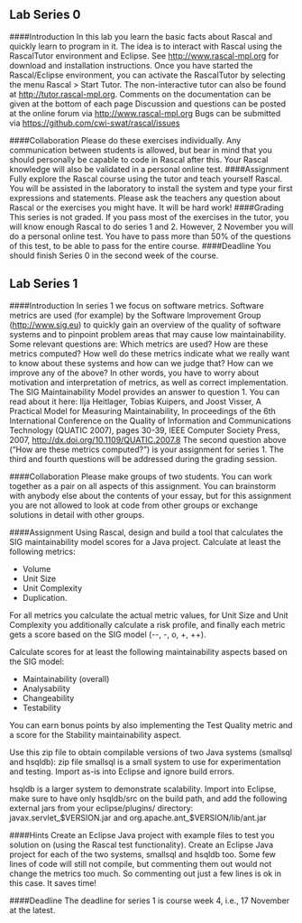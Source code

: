 ## Lab Series 0
####Introduction
In this lab you learn the basic facts about Rascal and quickly learn to program in it. The idea is to interact with Rascal using the RascalTutor environment and Eclipse. See http://www.rascal-mpl.org for download and installation instructions.
Once you have started the Rascal/Eclipse environment, you can activate the RascalTutor by selecting the menu Rascal > Start Tutor. The non-interactive tutor can also be found at http://tutor.rascal-mpl.org.
Comments on the documentation can be given at the bottom of each page
Discussion and questions can be posted at the online forum via http://www.rascal-mpl.org
Bugs can be submitted via https://github.com/cwi-swat/rascal/issues

####Collaboration
Please do these exercises individually. Any communication between students is allowed, but bear in mind that you should personally be capable to code in Rascal after this. Your Rascal knowledge will also be validated in a personal online test.
####Assignment
Fully explore the Rascal course using the tutor and teach yourself Rascal. You will be assisted in the laboratory to install the system and type your first expressions and statements. Please ask the teachers any question about Rascal or the exercises you might have. It will be hard work!
####Grading
This series is not graded. If you pass most of the exercises in the tutor, you will know enough Rascal to do series 1 and 2. However, 2 November you will do a personal online test. You have to pass more than 50% of the questions of this test, to be able to pass for the entire course.
####Deadline
You should finish Series 0 in the second week of the course.

## Lab Series 1
####Introduction
In series 1 we focus on software metrics. Software metrics are used (for example) by the Software Improvement Group (http://www.sig.eu) to quickly gain an overview of the quality of software systems and to pinpoint problem areas that may cause low maintainability.
Some relevant questions are:
Which metrics are used?
How are these metrics computed?
How well do these metrics indicate what we really want to know about these systems and how can we judge that?
How can we improve any of the above?
In other words, you have to worry about motivation and interpretation of metrics, as well as correct implementation.
The SIG Maintainability Model provides an answer to question 1. You can read about it here: Ilja Heitlager, Tobias Kuipers, and Joost Visser, A Practical Model for Measuring Maintainability, In proceedings of the 6th International Conference on the Quality of Information and Communications Technology (QUATIC 2007), pages 30-39, IEEE Computer Society Press, 2007, http://dx.doi.org/10.1109/QUATIC.2007.8
The second question above (“How are these metrics computed?”) is your assignment for series 1. The third and fourth questions will be addressed during the grading session.

####Collaboration
Please make groups of two students. You can work together as a pair on all aspects of this assignment.
You can brainstorm with anybody else about the contents of your essay, but for this assignment you are not allowed to look at code from other groups or exchange solutions in detail with other groups.

####Assignment
Using Rascal, design and build a tool that calculates the SIG maintainability model scores for a Java project. Calculate at least the following metrics:

* Volume
* Unit Size
* Unit Complexity
* Duplication.

For all metrics you calculate the actual metric values, for Unit Size and Unit Complexity you additionally calculate a risk profile, and finally each metric gets a score based on the SIG model (--, -, o, +, ++).

Calculate scores for at least the following maintainability aspects based on the SIG model:

* Maintainability (overall)
* Analysability
* Changeability
* Testability

You can earn bonus points by also implementing the Test Quality metric and a score for the Stability maintainability aspect.
 
Use this zip file to obtain compilable versions of two Java systems (smallsql and hsqldb): zip file
smallsql is a small system to use for experimentation and testing. Import as-is into Eclipse and ignore build errors.

hsqldb is a larger system to demonstrate scalability. Import into Eclipse, make sure to have only hsqldb/src on the build path, and add the following external jars from your eclipse/plugins/ directory: javax.servlet_$VERSION.jar and org.apache.ant_$VERSION/lib/ant.jar

####Hints
Create an Eclipse Java project with example files to test you solution on (using the Rascal test functionality).
Create an Eclipse Java project for each of the two systems, smallsql and hsqldb too. Some few lines of code will still not compile, but commenting them out would not change the metrics too much. So commenting out just a few lines is ok in this case. It saves time!

####Deadline
The deadline for series 1 is course week 4, i.e., 17 November at the latest.